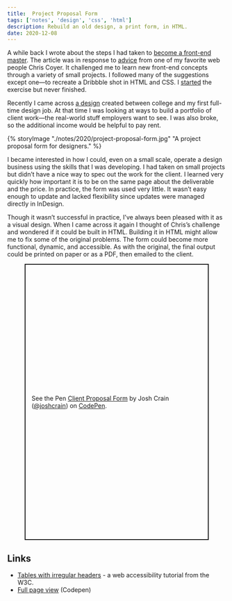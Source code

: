 ```yaml
---
title:  Project Proposal Form 
tags: ['notes', 'design', 'css', 'html']
description: Rebuild an old design, a print form, in HTML. 
date: 2020-12-08
---
```

A while back I wrote about the steps I had taken to [become a front-end master](/notes/2020/becoming-a-front-end-master/). The article was in response to [advice](https://css-tricks.com/become-a-front-end-master-in-2020-with-these-10-project-ideas/) from one of my favorite web people Chris Coyer. It challenged me to learn new front-end concepts through a variety of small projects. I followed many of the suggestions except one—to recreate a Dribbble shot in HTML and CSS. I [started](https://codepen.io/joshcrain/pen/zYOEbxg) the exercise but never finished. 

Recently I came across [a design](https://www.flickr.com/photos/joshuacrain/4949551963/in/album-72157623021882338/) created between college and my first full-time design job. At that time I was looking at ways to build a portfolio of client work—the real-world stuff employers want to see. I was also broke, so the additional income would be helpful to pay rent. 

{% storyImage "./notes/2020/project-proposal-form.jpg" "A project proposal form for designers." %}

I became interested in how I could, even on a small scale, operate a design business using the skills that I was developing. I had taken on small projects but didn’t have a nice way to spec out the work for the client. I learned very quickly how important it is to be on the same page about the deliverable and the price. In practice, the form was used very little. It wasn’t easy enough to update and lacked flexibility since updates were managed directly in InDesign.

Though it wasn’t successful in practice, I’ve always been pleased with it as a visual design. When I came across it again I thought of Chris’s challenge and wondered if it could be built in HTML. Building it in HTML might allow me to fix some of the original problems. The form could become more functional, dynamic, and accessible. As with the original, the final output could be printed on paper or as a PDF, then emailed to the client.

<figure>
<p class="codepen" data-height="636" data-theme-id="3314" data-default-tab="result" data-user="joshcrain" data-slug-hash="gOwaYQe" style="height: 636px; box-sizing: border-box; display: flex; align-items: center; justify-content: center; border: 2px solid; margin: 1em 0; padding: 1em;" data-pen-title="Client Proposal Form">
  <span>See the Pen <a href="https://codepen.io/joshcrain/pen/gOwaYQe">
  Client Proposal Form</a> by Josh Crain (<a href="https://codepen.io/joshcrain">@joshcrain</a>)
  on <a href="https://codepen.io">CodePen</a>.</span>
</p>
<script async src="https://cpwebassets.codepen.io/assets/embed/ei.js"></script>
</figure>

## Links
* [Tables with irregular headers](https://www.w3.org/WAI/tutorials/tables/irregular/) - a web accessibility tutorial from the W3C. 
* [Full page view](https://codepen.io/joshcrain/full/gOwaYQe) (Codepen)

